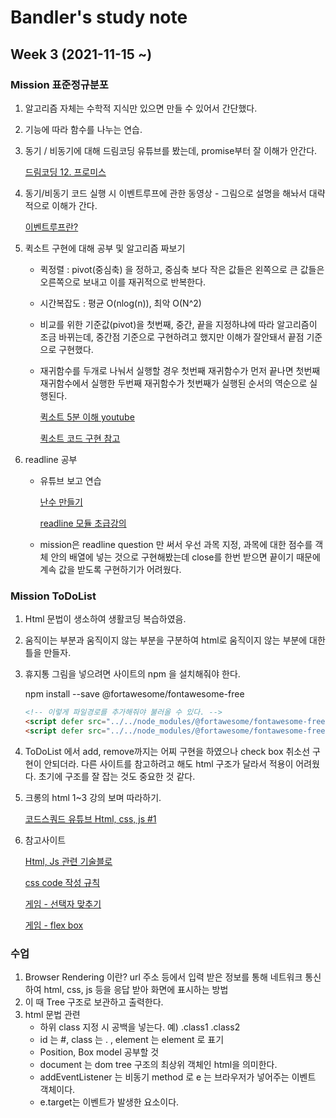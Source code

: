 # Bandler's study note 
## Week 3 (2021-11-15 ~)

### Mission 표준정규분포
1. 알고리즘 자체는 수학적 지식만 있으면 만들 수 있어서 간단했다.
2. 기능에 따라 함수를 나누는 연습.
3. 동기 / 비동기에 대해 드림코딩 유튜브를 봤는데, promise부터 잘 이해가 안간다.

    [드림코딩 12. 프로미스](https://www.youtube.com/watch?v=JB_yU6Oe2eE)
    
4. 동기/비동기 코드 실행 시 이벤트루프에 관한 동영상 - 그림으로 설명을 해놔서 대략적으로 이해가 간다.
   
   [이벤트루프란?](https://www.youtube.com/watch?v=8aGhZQkoFbQ)
   
5. 퀵소트 구현에 대해 공부 및 알고리즘 짜보기
    - 퀵정렬 : pivot(중심축) 을 정하고, 중심축 보다 작은 값들은 왼쪽으로 큰 값들은 오른쪽으로 보내고 이를 재귀적으로 반복한다.
    - 시간복잡도 : 평균 O(nlog(n)), 최악 O(N^2)
    - 비교를 위한 기준값(pivot)을 첫번째, 중간, 끝을 지정하냐에 따라 알고리즘이 조금 바뀌는데, 중간점 기준으로 구현하려고 했지만 이해가 잘안돼서 끝점 기준으로 구현했다.
    - 재귀함수를 두개로 나눠서 실행할 경우 첫번째 재귀함수가 먼저 끝나면 첫번째 재귀함수에서 실행한 두번째 재귀함수가 첫번째가 실행된 순서의 역순으로 실행된다.
    
       [퀵소트 5분 이해 youtube](https://www.youtube.com/watch?v=cWH49IKDIiI)
    
       [퀵소트 코드 구현 참고](https://jun-choi-4928.medium.com/javascript%EB%A1%9C-quick-sort-%ED%80%B5-%EC%A0%95%EB%A0%AC-%EA%B5%AC%ED%98%84%ED%95%98%EA%B8%B0-76bf539abc0d)
    
6. readline 공부
    - 유튜브 보고 연습 
        
        [난수 만들기](https://hianna.tistory.com/454)
        
        [readline 모듈 초급강의](https://www.youtube.com/watch?v=vU6OTnhj3wM)
    
    - mission은 readline question 만 써서 우선 과목 지정, 과목에 대한 점수를 객체 안의 배열에 넣는 것으로 구현해봤는데 close를 한번 받으면 끝이기 때문에 계속 값을 받도록 구현하기가 어려웠다.
    
### Mission ToDoList

1. Html 문법이 생소하여 생활코딩 복습하였음. 
2. 움직이는 부분과 움직이지 않는 부분을 구분하여 html로 움직이지 않는 부분에 대한 틀을 만들자.
3. 휴지통 그림을 넣으려면 사이트의 npm 을 설치해줘야 한다.
 
    npm install --save @fortawesome/fontawesome-free
    
    ```html
   <!-- 이렇게 파일경로를 추가해줘야 불러올 수 있다. -->
    <script defer src="../../node_modules/@fortawesome/fontawesome-free/js/regular.js"></script>
    <script defer src="../../node_modules/@fortawesome/fontawesome-free/js/fontawesome.js"></script>    
    ```    
   
4. ToDoList 에서 add, remove까지는 어찌 구현을 하였으나 check box 취소선 구현이 안되더라. 다른 사이트를 참고하려고 해도 html 구조가 달라서 적용이 어려웠다. 초기에 구조를 잘 잡는 것도 중요한 것 같다.
5. 크롱의 html 1~3 강의 보며 따라하기.

    [코드스쿼드 유튜브 Html, css, js #1](https://youtu.be/scEcUQKZ5ik)

6. 참고사이트
    
    [Html, Js 관련 기술블로](https://kyounghwan01.github.io/blog/JS/JSbasic/getElementById/#%E1%84%89%E1%85%A1%E1%84%8B%E1%85%AD%E1%86%BC%E1%84%87%E1%85%A5%E1%86%B8)
     
    [css code 작성 규칙](https://jeonghakhur.gitbooks.io/frontend-coding-convention/content/css/)
    
    [게임 - 선택자 맞추기](https://flukeout.github.io/)
    
    [게임 - flex box](https://flexboxfroggy.com/#ko)
    
### 수업
1. Browser Rendering 이란? url 주소 등에서 입력 받은 정보를 통해 네트워크 통신하여 html, css, js 등을 응답 받아 화면에 표시하는 방법
2. 이 때 Tree 구조로 보관하고 출력한다.
3. html 문법 관련
    - 하위 class 지정 시 공백을 넣는다. 예) .class1 .class2
    - id 는 #, class 는 . , element 는 element 로 표기
    - Position, Box model 공부할 것
    - document 는 dom tree 구조의 최상위 객체인 html을 의미한다.
    - addEventListener 는 비동기 method 로 e 는 브라우저가 넣어주는 이벤트 객체이다. 
    - e.target는 이벤트가 발생한 요소이다.
    
    
    